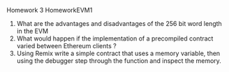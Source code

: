 Homework 3
HomeworkEVM1

1. What are the advantages and disadvantages of the 256 bit word length in the EVM
2. What would happen if the implementation of a precompiled contract varied between
Ethereum clients ?
3. Using Remix write a simple contract that uses a memory variable, then using the
debugger step through the function and inspect the memory.